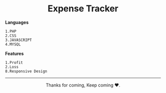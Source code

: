 <h1 align="center">Expense Tracker</h1>


**Languages**
```
1.PHP
2.CSS
3.JAVASCRIPT
4.MYSQL
```

**Features**
```
1.Profit
2.Loss
8.Responsive Design
```



<hr>
<p align="center">Thanks for coming, Keep coming ❤️.</p>